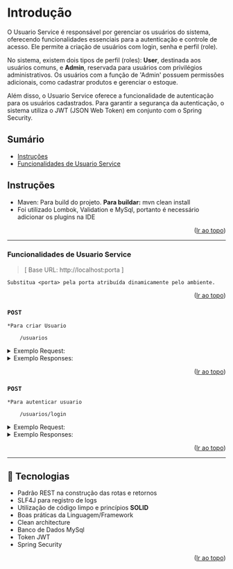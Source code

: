 <a name="readme-top"></a>

# Introdução

O Usuario Service é responsável por gerenciar os usuários do sistema, oferecendo funcionalidades essenciais para a autenticação e controle de acesso. Ele permite a criação de usuários com login, senha e perfil (role).

No sistema, existem dois tipos de perfil (roles): **User**, destinada aos usuários comuns, e **Admin**, reservada para usuários com privilégios administrativos. Os usuários com a função de 'Admin' possuem permissões adicionais, como cadastrar produtos e gerenciar o estoque.

Além disso, o Usuario Service oferece a funcionalidade de autenticação para os usuários cadastrados. Para garantir a segurança da autenticação, o sistema utiliza o JWT (JSON Web Token) em conjunto com o Spring Security.


## Sumário
* [Instruções](#instrucoes)
* [Funcionalidades de Usuario Service](#funcionalidades-de-usuario-service)


## Instruções

- Maven: Para build do projeto. **Para buildar:** mvn clean install
- Foi utilizado Lombok, Validation e MySql, portanto é necessário adicionar os plugins na IDE

<p align="right">(<a href="#readme-top">Ir ao topo</a>)</p>

---------

### Funcionalidades de Usuario Service

>[ Base URL: http://localhost:porta ] 

`Substitua <porta> pela porta atribuída dinamicamente pelo ambiente.`

<p align="right">(<a href="#readme-top">Ir ao topo</a>)</p>

### ``POST``  
`*Para criar Usuario`

```
	/usuarios
```
<details>
  <summary>Exemplo Request:</summary>

```
curl --location 'http://localhost:9999/usuarios' \
--header 'Content-Type: application/json' \
--data '{
    "login": "user3",
    "password": "abc",
    "role": "USER"
}'
```
</details>

<details>
  <summary>Exemplo Responses:</summary>

200 - _OK_
`- Será retornado o id de usuario.`

```
4
```

</details>

<p align="right">(<a href="#readme-top">Ir ao topo</a>)</p>

### ``POST``
`*Para autenticar usuario`

```
	/usuarios/login
```

<details>
  <summary>Exemplo Request:</summary>

```
curl --location 'http://localhost:35405/usuarios/login' \
--header 'idUsuario: 4' \
--header 'Content-Type: application/json' \
--data '{
    "login": "user3",
    "password": "abc"
}'
```
</details>

<details>
  <summary>Exemplo Responses:</summary>

200 - _OK_
`- Será retornado o token JWT`

```
{
    "token": "eyJhbGciOiJIUzI1NiJ9.eyJ1c2VyUm9sZSI6IlVTRVIiLCJ1c2VySWQiOjR9.oEsjAYmS3bo0YzS9q34rKR2UJ__WB7tA8qN8mPKM1Lc"
}
```

401 - _Unauthorized_

```
{
    "code": "usuario.credenciaisInvalida",
    "message": "Usuário ou senha inválido"
}
```
</details>

<p align="right">(<a href="#readme-top">Ir ao topo</a>)</p>

---------

<a name="tecnologias"></a>
## 📍️ Tecnologias

- Padrão REST na construção das rotas e retornos
- SLF4J para registro de logs
- Utilização de código limpo e princípios **SOLID**
- Boas práticas da Linguagem/Framework
- Clean architecture
- Banco de Dados MySql
- Token JWT
- Spring Security

<p align="right">(<a href="#readme-top">Ir ao topo</a>)</p>




